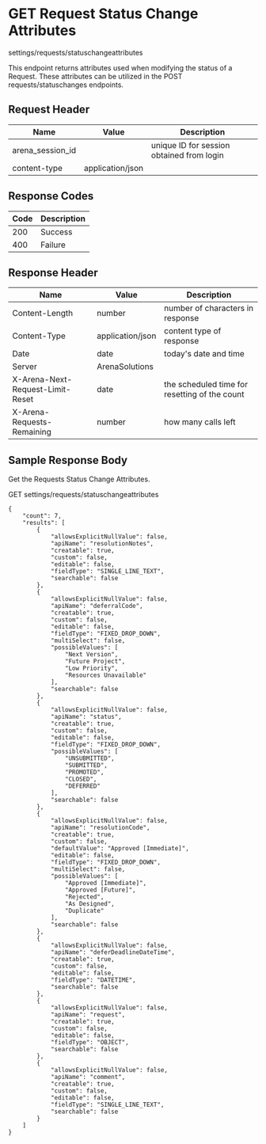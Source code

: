 # GET Request Status Change Attributes


settings/requests/statuschangeattributes

This endpoint returns attributes used when modifying the status of a Request. These attributes can be utilized in the POST requests/statuschanges endpoints.

## Request Header

| Name<br> | Value<br> | Description<br> |
|  --- |  --- |  --- | 
| arena_session_id<br> |   | unique ID for session obtained from login<br> |
| content\-type<br> | application/json<br> |   |

## Response Codes

| Code<br> | Description<br> |
|  --- |  --- | 
| 200<br> | Success<br> |
| 400<br> | Failure<br> |

## Response Header

| Name<br> | Value<br> | Description<br> |
|  --- |  --- |  --- | 
| Content\-Length<br> | number<br> | number of characters in response<br> |
| Content\-Type<br> | application/json<br> | content type of response<br> |
| Date<br> | date<br> | today's date and time<br> |
| Server<br> | ArenaSolutions<br> |   |
| X\-Arena\-Next\-Request\-Limit\-Reset<br> | date<br> | the scheduled time for resetting of the count<br> |
| X\-Arena\-Requests\-Remaining<br> | number<br> | how many calls left<br> |

## Sample Response Body
Get the Requests Status Change Attributes.



GET settings/requests/statuschangeattributes

```
{
    "count": 7,
    "results": [
        {
            "allowsExplicitNullValue": false,
            "apiName": "resolutionNotes",
            "creatable": true,
            "custom": false,
            "editable": false,
            "fieldType": "SINGLE_LINE_TEXT",
            "searchable": false
        },
        {
            "allowsExplicitNullValue": false,
            "apiName": "deferralCode",
            "creatable": true,
            "custom": false,
            "editable": false,
            "fieldType": "FIXED_DROP_DOWN",
            "multiSelect": false,
            "possibleValues": [
                "Next Version",
                "Future Project",
                "Low Priority",
                "Resources Unavailable"
            ],
            "searchable": false
        },
        {
            "allowsExplicitNullValue": false,
            "apiName": "status",
            "creatable": true,
            "custom": false,
            "editable": false,
            "fieldType": "FIXED_DROP_DOWN",
            "possibleValues": [
                "UNSUBMITTED",
                "SUBMITTED",
                "PROMOTED",
                "CLOSED",
                "DEFERRED"
            ],
            "searchable": false
        },
        {
            "allowsExplicitNullValue": false,
            "apiName": "resolutionCode",
            "creatable": true,
            "custom": false,
            "defaultValue": "Approved [Immediate]",
            "editable": false,
            "fieldType": "FIXED_DROP_DOWN",
            "multiSelect": false,
            "possibleValues": [
                "Approved [Immediate]",
                "Approved [Future]",
                "Rejected",
                "As Designed",
                "Duplicate"
            ],
            "searchable": false
        },
        {
            "allowsExplicitNullValue": false,
            "apiName": "deferDeadlineDateTime",
            "creatable": true,
            "custom": false,
            "editable": false,
            "fieldType": "DATETIME",
            "searchable": false
        },
        {
            "allowsExplicitNullValue": false,
            "apiName": "request",
            "creatable": true,
            "custom": false,
            "editable": false,
            "fieldType": "OBJECT",
            "searchable": false
        },
        {
            "allowsExplicitNullValue": false,
            "apiName": "comment",
            "creatable": true,
            "custom": false,
            "editable": false,
            "fieldType": "SINGLE_LINE_TEXT",
            "searchable": false
        }
    ]
}
```
